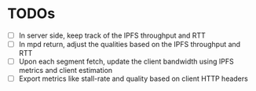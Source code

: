 # TODOs

- [ ] In server side, keep track of the IPFS throughput and RTT
- [ ] In mpd return, adjust the qualities based on the IPFS throughput and RTT
- [ ] Upon each segment fetch, update the client bandwidth using IPFS metrics and client estimation
- [ ] Export metrics like stall-rate and quality based on client HTTP headers
